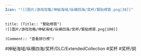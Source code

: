 ```yaml
---
Icon: "![[图片/游戏攻略/神秘海域/纵横四海/奖杯/緊貼榜首.png|30]]"
---
```

```ad-common-bronze-trophy
title: (Title:: "緊貼榜首")
![[图片/游戏攻略/神秘海域/纵横四海/奖杯/緊貼榜首.png|100]]

(Comment:: "查看排行榜")
```

#神秘海域/纵横四海/奖杯/DLC/ExtendedCollection #奖杯 #奖杯/铜
